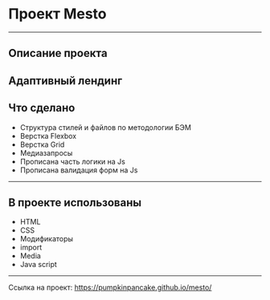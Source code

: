# Проект Mesto
------
## Описание проекта 
Адаптивный лендинг
------
## Что сделано
* Структура стилей и файлов по методологии БЭМ
* Верстка Flexbox
* Верстка Grid
* Медиазапросы
* Прописана часть логики на Js
* Прописана валидация форм на Js
------
## В проекте использованы
* HTML
* CSS
* Модификаторы
* import
* Media
* Java script
------
Ссылка на проект: https://pumpkinpancake.github.io/mesto/